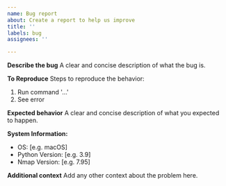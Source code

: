 ```yaml
---
name: Bug report
about: Create a report to help us improve
title: ''
labels: bug
assignees: ''

---
```


**Describe the bug**
A clear and concise description of what the bug is.

**To Reproduce**
Steps to reproduce the behavior:
1. Run command '...'
2. See error

**Expected behavior**
A clear and concise description of what you expected to happen.

**System Information:**
 - OS: [e.g. macOS]
 - Python Version: [e.g. 3.9]
 - Nmap Version: [e.g. 7.95]

**Additional context**
Add any other context about the problem here.
